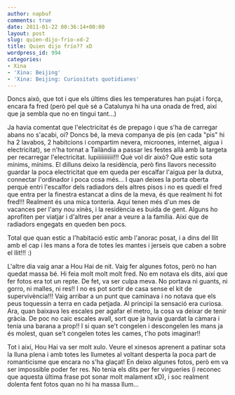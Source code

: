```yaml
---
author: napbuf
comments: true
date: 2011-01-22 00:36:14+00:00
layout: post
slug: quien-dijo-frio-xd-2
title: Quien dijo frío?? xD
wordpress_id: 994
categories:
- Xina
- 'Xina: Beijing'
- 'Xina: Beijing: Curiositats quotidianes'
---
```


Doncs això, que tot i que els últims dies les temperatures han pujat i força, encara fa fred (però pel què sé a Catalunya hi ha una onada de fred, així que ja sembla que no en tingui tant...)

Ja havia comentat que l'electricitat és de prepago i que s'ha de carregar abans no s'acabi, oi? Doncs bé, la meva companya de pis (en cada "pis" hi ha 2 lavabos, 2 habitcions i compartim nevera, microones, internet, aigua i electricitat), se n'ha tornat a Tailàndia a passar les festes allà amb la targeta per recarregar l'electricitat. Iupiiiiiiiiiii!!! Què vol dir això? Que estic sota mínims, mínims. El dilluns deixo la residència, però fins llavors necessito guardar la poca electricitat que em queda per escalfar l'aigua per la dutxa, connectar l'ordinador i poca cosa més... I quan deixes la porta oberta perquè entri l'escalfor dels radiadors dels altres pisos i no es quedi el fred que entra per la finestra estancat a dins de la meva, és que realment hi fot fred!!! Realment és una mica tonteria. Aquí tenen més d'un mes de vacances per l'any nou xinès, i la residència es buida de gent. Alguns ho aprofiten per viatjar i d'altres per anar a veure a la família. Així que de radiadors engegats en queden ben pocs.

Total que quan estic a l'habitació estic amb l'anorac posat, i a dins del llit amb el cap i les mans a fora de totes les mantes i jerseis que caben a sobre el llit!!! :)

L'altre dia vaig anar a Hou Hai de nit. Vaig fer algunes fotos, però no han quedat massa bé. Hi feia molt molt molt fred. No em notava els dits, així que fer fotos era tot un repte. De fet, va ser culpa meva. No portava ni guants, ni gorro, ni malles, ni res!! I no es pot sortir de casa sense el kit de supervivència!!! Vaig arribar a un punt que caminava i no notava que els peus toquessin a terra en cada petjada. Al principi la sensació era curiosa. Ara, quan baixava les escales per agafar el metro, la cosa va deixar de tenir gràcia. De poc no caic escales avall, sort que ja havia guardat la càmara i tenia una barana a prop!! I si quan se't congelen i descongelen les mans ja és molest, quan se't congelen totes les cames, t'ho pots imaginar!!

Tot i així, Hou Hai va ser molt xulo. Veure el xinesos aprenent a patinar sota la lluna plena i amb totes les llumetes al voltant desperta la poca part de romanticisme que encara no s'ha glaçat! En deixo algunes fotos, però em va ser impossible poder fer res. No tenia els dits per fer virgueries (i reconec que aquesta última frase pot sonar molt malament xD), i soc realment dolenta fent fotos quan no hi ha massa llum...
